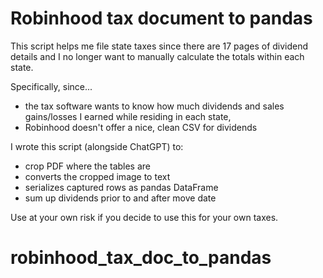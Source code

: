 # Robinhood tax document to pandas

This script helps me file state taxes since there are 17 pages of dividend details and I no longer want to manually calculate the totals within each state.

Specifically, since...

- the tax software wants to know how much dividends and sales gains/losses I earned while residing in each state,
- Robinhood doesn't offer a nice, clean CSV for dividends

I wrote this script (alongside ChatGPT) to:
- crop PDF where the tables are
- converts the cropped image to text
- serializes captured rows as pandas DataFrame
- sum up dividends prior to and after move date

Use at your own risk if you decide to use this for your own taxes.
# robinhood_tax_doc_to_pandas
